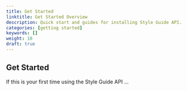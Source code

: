 ```yaml
---
title: Get Started
linktitle: Get Started Overview
description: Quick start and guides for installing Style Guide API.
categories: [getting started]
keywords: []
weight: 10
draft: true
---
```


## Get Started

If this is your first time using the Style Guide API ...
